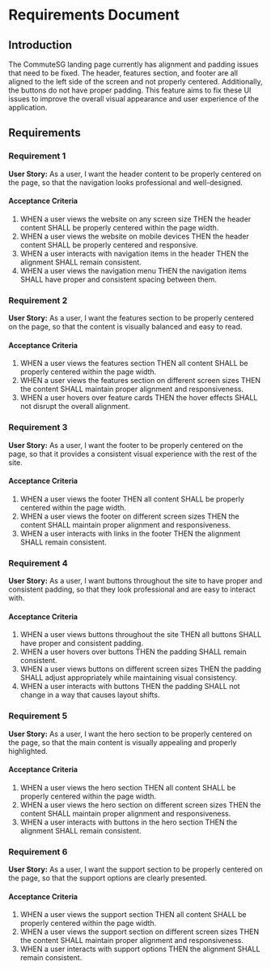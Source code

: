 # Requirements Document

## Introduction

The CommuteSG landing page currently has alignment and padding issues that need to be fixed. The header, features section, and footer are all aligned to the left side of the screen and not properly centered. Additionally, the buttons do not have proper padding. This feature aims to fix these UI issues to improve the overall visual appearance and user experience of the application.

## Requirements

### Requirement 1

**User Story:** As a user, I want the header content to be properly centered on the page, so that the navigation looks professional and well-designed.

#### Acceptance Criteria

1. WHEN a user views the website on any screen size THEN the header content SHALL be properly centered within the page width.
2. WHEN a user views the website on mobile devices THEN the header content SHALL be properly centered and responsive.
3. WHEN a user interacts with navigation items in the header THEN the alignment SHALL remain consistent.
4. WHEN a user views the navigation menu THEN the navigation items SHALL have proper and consistent spacing between them.

### Requirement 2

**User Story:** As a user, I want the features section to be properly centered on the page, so that the content is visually balanced and easy to read.

#### Acceptance Criteria

1. WHEN a user views the features section THEN all content SHALL be properly centered within the page width.
2. WHEN a user views the features section on different screen sizes THEN the content SHALL maintain proper alignment and responsiveness.
3. WHEN a user hovers over feature cards THEN the hover effects SHALL not disrupt the overall alignment.

### Requirement 3

**User Story:** As a user, I want the footer to be properly centered on the page, so that it provides a consistent visual experience with the rest of the site.

#### Acceptance Criteria

1. WHEN a user views the footer THEN all content SHALL be properly centered within the page width.
2. WHEN a user views the footer on different screen sizes THEN the content SHALL maintain proper alignment and responsiveness.
3. WHEN a user interacts with links in the footer THEN the alignment SHALL remain consistent.

### Requirement 4

**User Story:** As a user, I want buttons throughout the site to have proper and consistent padding, so that they look professional and are easy to interact with.

#### Acceptance Criteria

1. WHEN a user views buttons throughout the site THEN all buttons SHALL have proper and consistent padding.
2. WHEN a user hovers over buttons THEN the padding SHALL remain consistent.
3. WHEN a user views buttons on different screen sizes THEN the padding SHALL adjust appropriately while maintaining visual consistency.
4. WHEN a user interacts with buttons THEN the padding SHALL not change in a way that causes layout shifts.

### Requirement 5

**User Story:** As a user, I want the hero section to be properly centered on the page, so that the main content is visually appealing and properly highlighted.

#### Acceptance Criteria

1. WHEN a user views the hero section THEN all content SHALL be properly centered within the page width.
2. WHEN a user views the hero section on different screen sizes THEN the content SHALL maintain proper alignment and responsiveness.
3. WHEN a user interacts with buttons in the hero section THEN the alignment SHALL remain consistent.

### Requirement 6

**User Story:** As a user, I want the support section to be properly centered on the page, so that the support options are clearly presented.

#### Acceptance Criteria

1. WHEN a user views the support section THEN all content SHALL be properly centered within the page width.
2. WHEN a user views the support section on different screen sizes THEN the content SHALL maintain proper alignment and responsiveness.
3. WHEN a user interacts with support options THEN the alignment SHALL remain consistent.